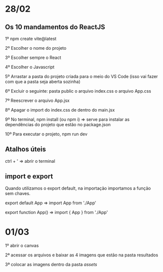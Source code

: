# 28/02

## Os 10 mandamentos do ReactJS

1º npm create vite@latest

2º Escolher o nome do projeto

3º Escolher sempre o React

4º Escolher o Javascript

5º Arrastar a pasta do projeto criada para o meio do VS Code (isso vai fazer com que a pasta seja aberta sozinha)

6º Excluir o seguinte:
    pasta public
    o arquivo index.css
    o arquivo App.css

7º Reescrever o arquivo App.jsx

8º Apagar o import do index.css de dentro do main.jsx

9º No terminal, npm install (ou npm i) => serve para instalar as dependências do projeto que estão no package.json

10º Para executar o projeto, npm run dev

## Atalhos úteis
ctrl + ' => abrir o terminal

## import e export
Quando utilizamos o export default, na importação importamos a função sem chaves.

export default App => import App from './App'

export function App() => import { App } from './App'

# 01/03

1º abrir o canvas

2ª acessar os arquivos e baixar as 4 imagens que estão na pasta resultados

3ª colocar as imagens dentro da pasta *assets*